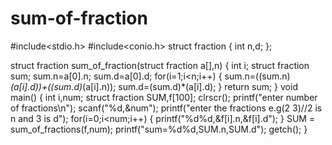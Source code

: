 # sum-of-fraction
#include<stdio.h>
#include<conio.h>
struct fraction
{
 int n,d;
};

struct fraction sum_of_fraction(struct fraction a[],n)
{
 int i;
 struct fraction sum;
 sum.n=a[0].n;
 sum.d=a[0].d;
 for(i=1;i<n;i++)
 {
  sum.n=((sum.n)*(a[i].d))+((sum.d)*(a[i].n));
  sum.d=(sum.d)*(a[i].d);
 }
 return sum;
} 
void main()
{
 int i,num;
 struct fraction SUM,f[100];
 clrscr();
 printf("enter number of fractions\n");
 scanf("%d,&num");
 printf("enter the fractions e.g(2 3)//2 is n and 3 is d");
 for(i=0;i<num;i++)
 {
  printf("%d%d,&f[i].n,&f[i].d");
 }
 SUM = sum_of_fractions(f,num);
 printf("sum=%d%d,SUM.n,SUM.d");
 getch();
} 
 
